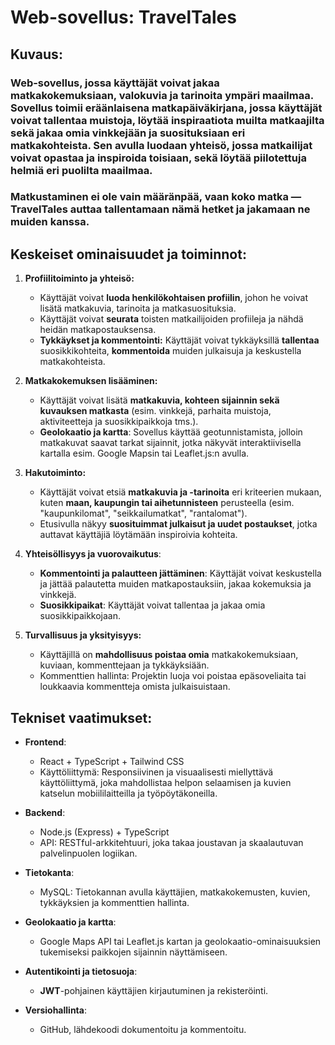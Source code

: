# Web-sovellus: TravelTales

## Kuvaus:

### Web-sovellus, jossa käyttäjät voivat jakaa matkakokemuksiaan, valokuvia ja tarinoita ympäri maailmaa. Sovellus toimii eräänlaisena **matkapäiväkirjana**, jossa käyttäjät voivat tallentaa muistoja, löytää inspiraatiota muilta matkaajilta sekä jakaa omia vinkkejään ja suosituksiaan eri matkakohteista. Sen avulla luodaan yhteisö, jossa matkailijat voivat **opastaa** ja **inspiroida** toisiaan, sekä löytää **piilotettuja helmiä** eri puolilta maailmaa.

### Matkustaminen ei ole vain määränpää, vaan koko matka — TravelTales auttaa tallentamaan nämä hetket ja jakamaan ne muiden kanssa.

## Keskeiset ominaisuudet ja toiminnot:

1. **Profiilitoiminto ja yhteisö:**

   - Käyttäjät voivat **luoda henkilökohtaisen profiilin**, johon he voivat lisätä matkakuvia, tarinoita ja matkasuosituksia.
   - Käyttäjät voivat **seurata** toisten matkailijoiden profiileja ja nähdä heidän matkapostauksensa.
   - **Tykkäykset ja kommentointi:** Käyttäjät voivat tykkäyksillä **tallentaa** suosikkikohteita, **kommentoida** muiden julkaisuja ja keskustella matkakohteista.

2. **Matkakokemuksen lisääminen:**

   - Käyttäjät voivat lisätä **matkakuvia, kohteen sijainnin sekä kuvauksen matkasta** (esim. vinkkejä, parhaita muistoja, aktiviteetteja ja suosikkipaikkoja tms.).
   - **Geolokaatio ja kartta**: Sovellus käyttää geotunnistamista, jolloin matkakuvat saavat tarkat sijainnit, jotka näkyvät interaktiivisella kartalla esim. Google Mapsin tai Leaflet.js:n avulla.

3. **Hakutoiminto:**

   - Käyttäjät voivat etsiä **matkakuvia ja -tarinoita** eri kriteerien mukaan, kuten **maan, kaupungin tai aihetunnisteen** perusteella (esim. "kaupunkilomat", "seikkailumatkat", "rantalomat").
   - Etusivulla näkyy **suosituimmat julkaisut ja uudet postaukset**, jotka auttavat käyttäjiä löytämään inspiroivia kohteita.

4. **Yhteisöllisyys ja vuorovaikutus**:

   - **Kommentointi ja palautteen jättäminen**: Käyttäjät voivat keskustella ja jättää palautetta muiden matkapostauksiin, jakaa kokemuksia ja vinkkejä.
   - **Suosikkipaikat**: Käyttäjät voivat tallentaa ja jakaa omia suosikkipaikkojaan.

5. **Turvallisuus ja yksityisyys:**
   - Käyttäjillä on **mahdollisuus poistaa omia** matkakokemuksiaan, kuviaan, kommenttejaan ja tykkäyksiään.
   - Kommenttien hallinta: Projektin luoja voi poistaa epäsoveliaita tai loukkaavia kommentteja omista julkaisuistaan.

## Tekniset vaatimukset:

- **Frontend**: 
    - React + TypeScript + Tailwind CSS 
    - Käyttöliittymä: Responsiivinen ja visuaalisesti miellyttävä käyttöliittymä, joka mahdollistaa helpon selaamisen ja kuvien katselun mobiililaitteilla ja työpöytäkoneilla.

- **Backend**: 
    - Node.js (Express) + TypeScript
    - API: RESTful-arkkitehtuuri, joka takaa joustavan ja skaalautuvan palvelinpuolen logiikan.

- **Tietokanta**: 
    - MySQL: Tietokannan avulla käyttäjien, matkakokemusten, kuvien, tykkäyksien ja kommenttien hallinta.

- **Geolokaatio ja kartta**:
    - Google Maps API tai Leaflet.js kartan ja geolokaatio-ominaisuuksien tukemiseksi paikkojen sijainnin näyttämiseen.

- **Autentikointi ja tietosuoja**: 
    - **JWT**-pohjainen käyttäjien kirjautuminen ja rekisteröinti.
 
- **Versiohallinta**:
    - GitHub, lähdekoodi dokumentoitu ja kommentoitu.
